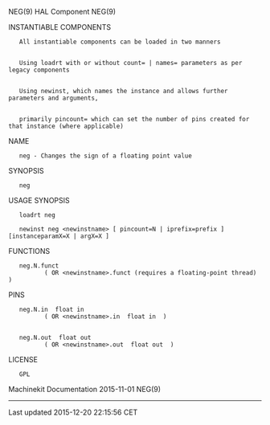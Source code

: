 NEG(9) HAL Component NEG(9)

INSTANTIABLE COMPONENTS

       All instantiable components can be loaded in two manners


       Using loadrt with or without count= | names= parameters as per legacy components


       Using newinst, which names the instance and allows further parameters and arguments,


       primarily pincount= which can set the number of pins created for that instance (where applicable)

NAME

       neg - Changes the sign of a floating point value

SYNOPSIS

       neg

USAGE SYNOPSIS

       loadrt neg

       newinst neg <newinstname> [ pincount=N | iprefix=prefix ] [instanceparamX=X | argX=X ]

FUNCTIONS

       neg.N.funct
              ( OR <newinstname>.funct (requires a floating-point thread) )

PINS

       neg.N.in  float in
              ( OR <newinstname>.in  float in  )


       neg.N.out  float out
              ( OR <newinstname>.out  float out  )

LICENSE

       GPL

Machinekit Documentation 2015-11-01 NEG(9)

------------------------------------------------------------------------

Last updated 2015-12-20 22:15:56 CET


